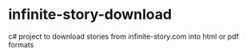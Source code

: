 infinite-story-download
=======================

c# project to download stories from infinite-story.com into html or pdf formats
